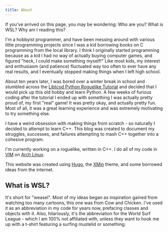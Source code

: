 ```yaml
---
title: About
---
```

If you've arrived on this page, you may be wondering: Who are you? What is WSL? Why am I reading this?

I'm a hobbyist programmer, and have been messing around with various little programming projects since I was a kid borrowing books on C programming from the local library. I think I originally started programming because as a kid I had no way of actually buying computer games, and figured "heck, I could make something myself!" Like most kids, my interest and enthusiasm (and patience) fluctuated way too often to ever have any real results, and I eventually stopped making things when I left high school.

About ten years later, I was bored over a winter break in school and stumbled across the [Libtcod Python Roguelike Tutorial](http://www.roguebasin.com/index.php?title=Complete_Roguelike_Tutorial,_using_python%2Blibtcod) and decided that I would pick up this old hobby and learn Python. A few weeks of furious coding after the tutorial I ended up with something I was actually pretty proud of, my first "real" game! It was pretty okay, and actually pretty fun. Most of all, it was a great learning experience and was extremely motivating to try something else.

I have a weird obsession with making things from scratch - so naturally I decided to attempt to learn C++. This blog was created to document my struggles, successes, and failures attempting to mash C++ together into a cohesive program.

I'm currently working on a roguelike, written in C++. I do all of my code in [VIM](http://www.vim.org/) on [Arch Linux](https://www.archlinux.org/).

This website was created using [Hugo](gohugo.io), the [XMin](https://github.com/yihui/hugo-xmin/) theme, and some borrowed ideas from the internet.

## What is WSL?

It's short for "weasel". Most of my ideas began as inspiration gained from watching too many cartoons, this one was from Cow and Chicken. I've used it as
an abbreviation in my code for years now, prefacing classes and objects with it. Also, hilariously, it's the abbreviation for the World Surf League - which I am 100% not affiliated with, unless they want to hook me up with a t-shirt featuring a surfing mustelid or something.

